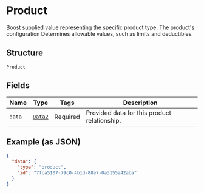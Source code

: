 
# Product

Boost supplied value representing the specific product type. The product's configuration
Determines allowable values, such as limits and deductibles.

## Structure

`Product`

## Fields

| Name | Type | Tags | Description |
|  --- | --- | --- | --- |
| `data` | [`Data2`](../../doc/models/data-2.md) | Required | Provided data for this product relationship. |

## Example (as JSON)

```json
{
  "data": {
    "type": "product",
    "id": "7fca5107-79c0-4b1d-88e7-0a3155a42aba"
  }
}
```

